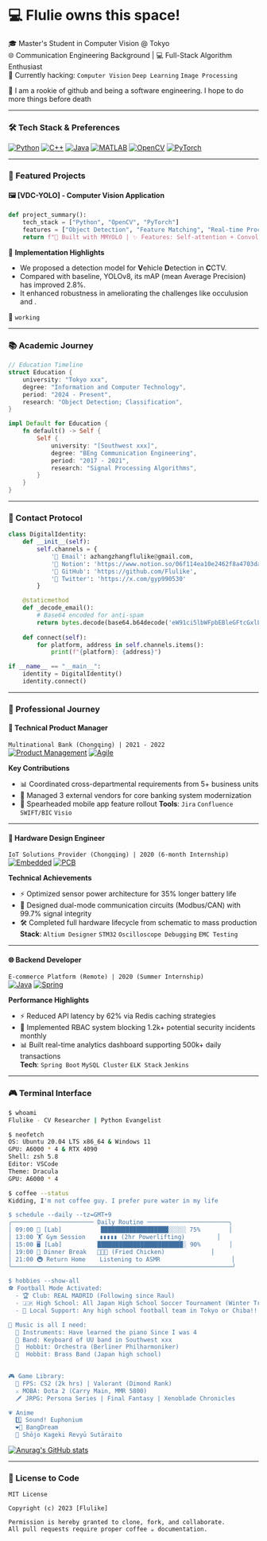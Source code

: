 # 💻 Flulie owns this space!

🎓 Master's Student in Computer Vision @ Tokyo  
🌐 Communication Engineering Background | 💻 Full-Stack Algorithm Enthusiast  
🔭 Currently hacking: `Computer Vision` `Deep Learning` `Image Processing`

👨 I am a rookie of github and being a software engineering. I hope to do more things before death

---

### 🛠️ Tech Stack & Preferences
[![Python](https://img.shields.io/badge/-Python-3776AB?logo=python&style=for-the-badge&logoColor=white)](https://www.python.org/)
[![C++](https://img.shields.io/badge/-C++-00599C?logo=c%2B%2B&style=for-the-badge)](https://isocpp.org/)
[![Java](https://img.shields.io/badge/-Java-007396?logo=java&style=for-the-badge)](https://www.java.com/)
[![MATLAB](https://img.shields.io/badge/-MATLAB-0076A8?logo=mathworks&style=for-the-badge)](https://www.mathworks.com/)
[![OpenCV](https://img.shields.io/badge/-OpenCV-5C3EE8?logo=opencv&style=for-the-badge)](https://opencv.org/)
[![PyTorch](https://img.shields.io/badge/-PyTorch-EE4C2C?logo=pytorch&style=for-the-badge)](https://pytorch.org/)

---

### 🌱 Featured Projects
#### 🖼️ [VDC-YOLO] - Computer Vision Application
```python
def project_summary():
    tech_stack = ["Python", "OpenCV", "PyTorch"]
    features = ["Object Detection", "Feature Matching", "Real-time Processing"]
    return f"🚀 Built with MMYOLO | ✨ Features: Self-attention + Convolution"
```
📌 **Implementation Highlights**  
- We proposed a detection model for **V**ehicle **D**etection in **C**CTV. 
- Compared with baseline, YOLOv8, its mAP (mean Average Precision) has improved 2.8%.  
- It enhanced robustness in ameliorating the challenges like occulusion and .

🔗 `working`

---

### 📚 Academic Journey
```rust
// Education Timeline
struct Education {
    university: "Tokyo xxx",
    degree: "Information and Computer Technology",
    period: "2024 - Present",
    research: "Object Detection; Classification",
}

impl Default for Education {
    fn default() -> Self {
        Self {
            university: "[Southwest xxx]",
            degree: "BEng Communication Engineering",
            period: "2017 - 2021",
            research: "Signal Processing Algorithms",
        }
    }
}
```

---

### 📮 Contact Protocol
```python
class DigitalIdentity:
    def __init__(self):
        self.channels = {
            '📧 Email': azhangzhangflulike@gmail.com,
            '💼 Notion': 'https://www.notion.so/06f114ea10e2462f8a4703da39604450?pvs=4', 'Only got my permission' 
            '🐙 GitHub': 'https://github.com/Flulike',
            '📱 Twitter': 'https://x.com/gyp990530'
        }

    @staticmethod
    def _decode_email():
        # Base64 encoded for anti-spam
        return bytes.decode(base64.b64decode('eW91ci5lbWFpbEBleGFtcGxlLmNvbQ=='), 'utf-8')
    
    def connect(self):
        for platform, address in self.channels.items():
            print(f"{platform}: {address}")

if __name__ == "__main__":
    identity = DigitalIdentity()
    identity.connect()
```

---
### 👷 Professional Journey

#### 🏦 **Technical Product Manager**  
`Multinational Bank (Chongqing) | 2021 - 2022`  
[![Product Management](https://img.shields.io/badge/-Product_Mgmt-FF6F61?logo=atlassian&style=flat-square)](https://www.atlassian.com/) 
[![Agile](https://img.shields.io/badge/-Agile-00968F?logo=agile&style=flat-square)]()

**Key Contributions**  
- 📊 Coordinated cross-departmental requirements from 5+ business units  
- 🤝 Managed 3 external vendors for core banking system modernization  
- 🚀 Spearheaded mobile app feature rollout 
**Tools**: `Jira` `Confluence` `SWIFT/BIC` `Visio`

---

#### 🔌 **Hardware Design Engineer**  
`IoT Solutions Provider (Chongqing) | 2020 (6-month Internship)`  
[![Embedded](https://img.shields.io/badge/-Embedded-044F88?logo=raspberry-pi&style=flat-square)](https://www.arm.com/) 
[![PCB](https://img.shields.io/badge/-PCB-8A2BE2?logo=altium-designer&style=flat-square)]()

**Technical Achievements**  
- ⚡ Optimized sensor power architecture for 35% longer battery life  
- 📡 Designed dual-mode communication circuits (Modbus/CAN) with 99.7% signal integrity  
- 🛠️ Completed full hardware lifecycle from schematic to mass production  
**Stack**: `Altium Designer` `STM32` `Oscilloscope Debugging` `EMC Testing`

---

#### 🌐 **Backend Developer**  
`E-commerce Platform (Remote) | 2020 (Summer Internship)`  
[![Java](https://img.shields.io/badge/-Java-007396?logo=java&style=flat-square)](https://www.java.com/) 
[![Spring](https://img.shields.io/badge/-Spring-6DB33F?logo=spring&style=flat-square)](https://spring.io/)

**Performance Highlights**  
- ⚡ Reduced API latency by 62% via Redis caching strategies  
- 🔐 Implemented RBAC system blocking 1.2k+ potential security incidents monthly  
- 📊 Built real-time analytics dashboard supporting 500k+ daily transactions  
**Tech**: `Spring Boot` `MySQL Cluster` `ELK Stack` `Jenkins`

---
### 🎮 Terminal Interface
```bash
$ whoami
Flulike - CV Researcher | Python Evangelist

$ neofetch
OS: Ubuntu 20.04 LTS x86_64 & Windows 11
GPU: A6000 * 4 & RTX 4090
Shell: zsh 5.8 
Editor: VSCode 
Theme: Dracula
GPU: A6000 * 4

$ coffee --status
Kidding, I'm not coffee guy. I prefer pure water in my life

$ schedule --daily --tz=GMT+9
╭─────────────────────── Daily Routine ───────────────────────╮
│ 09:00 🧪 [Lab]           ███████████████████░░░░░ 75%        │
│ 13:00 🏋️ Gym Session    ▮▮▮▮▮ (2hr Powerlifting)         │
│ 15:00 🖥️ [Lab]          ████████████████████████░ 90%        │
│ 19:00 🍜 Dinner Break   🍣🍚🥢 (Fried Chicken)             │
│ 21:00 🚇 Return Home    Listening to ASMR                    │
╰──────────────────────────────────────────────────────────────╯

$ hobbies --show-all
⚽ Football Mode Activated:
  - 🏆 Club: REAL MADRID (Following since Raul)
  - 🇯🇵 High School: All Japan High School Soccer Tournament (Winter Tradition)
  - 🎌 Local Support: Any high school football team in Tokyo or Chiba!!!

🎵 Music is all I need:
  🎹 Instruments: Have learned the piano Since I was 4
  🎹 Band: Keyboard of UU band in Southwest xxx
  🎻  Hobbit: Orchestra (Berliner Philharmoniker)
  🎷  Hobbit: Brass Band (Japan high school)
  

🎮 Game Library:
  🔫 FPS: CS2 (2k hrs) | Valorant (Dimond Rank)
  ⚔️ MOBA: Dota 2 (Carry Main, MMR 5800)
  🗡️ JRPG: Persona Series | Final Fantasy | Xenoblade Chronicles

💗 Anime
  1️⃣ Sound! Euphonium
  ❤️‍🔥 BangDream
  💝 Shōjo Kageki Revyū Sutāraito


```

[![Anurag's GitHub stats](https://github-readme-stats.vercel.app/api?username=Flulike)](https://github.com/anuraghazra/github-readme-stats)

---

### 📜 License to Code
```
MIT License

Copyright (c) 2023 [Flulike]

Permission is hereby granted to clone, fork, and collaborate.
All pull requests require proper coffee ☕ documentation.

